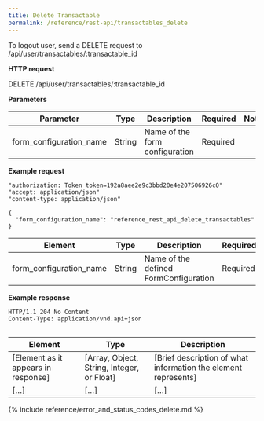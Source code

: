 ```yaml
---
title: Delete Transactable
permalink: /reference/rest-api/transactables_delete
---
```


To logout user, send a DELETE request to /api/user/transactables/:transactable_id

**HTTP request**

DELETE /api/user/transactables/:transactable_id

**Parameters**

| Parameter               | Type   | Description                    | Required | Notes |
| ----------------------- | ------ | ------------------------------ | -------- | ----- |
| form_configuration_name | String | Name of the form configuration | Required |       |

**Example request**

```
"authorization: Token token=192a8aee2e9c3bbd20e4e207506926c0"
"accept: application/json"
"content-type: application/json"
```

```
{
  "form_configuration_name": "reference_rest_api_delete_transactables"
}
```

| Element                 | Type   | Description                           | Required? |
| ----------------------- | ------ | ------------------------------------- | --------- |
| form_configuration_name | String | Name of the defined FormConfiguration | Required  |

**Example response**

```
HTTP/1.1 204 No Content
Content-Type: application/vnd.api+json
```

```

```

| Element                             | Type                                       | Description                                                    |
| ----------------------------------- | ------------------------------------------ | -------------------------------------------------------------- |
| [Element as it appears in response] | [Array, Object, String, Integer, or Float] | [Brief description of what information the element represents] |
| […]                                 | […]                                        | […]                                                            |

{% include reference/error_and_status_codes_delete.md %}
